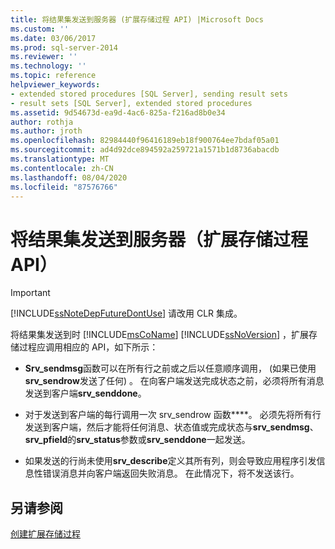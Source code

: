 ```yaml
---
title: 将结果集发送到服务器 (扩展存储过程 API) |Microsoft Docs
ms.custom: ''
ms.date: 03/06/2017
ms.prod: sql-server-2014
ms.reviewer: ''
ms.technology: ''
ms.topic: reference
helpviewer_keywords:
- extended stored procedures [SQL Server], sending result sets
- result sets [SQL Server], extended stored procedures
ms.assetid: 9d54673d-ea9d-4ac6-825a-f216ad8b0e34
author: rothja
ms.author: jroth
ms.openlocfilehash: 82984440f96416189eb18f900764ee7bdaf05a01
ms.sourcegitcommit: ad4d92dce894592a259721a1571b1d8736abacdb
ms.translationtype: MT
ms.contentlocale: zh-CN
ms.lasthandoff: 08/04/2020
ms.locfileid: "87576766"
---
```

# <a name="sending-result-sets-to-the-server-extended-stored-procedure-api"></a>将结果集发送到服务器（扩展存储过程 API）
    
> [!IMPORTANT]  
>  [!INCLUDE[ssNoteDepFutureDontUse](../../includes/ssnotedepfuturedontuse-md.md)] 请改用 CLR 集成。  
  
 将结果集发送到时 [!INCLUDE[msCoName](../../includes/msconame-md.md)] [!INCLUDE[ssNoVersion](../../includes/ssnoversion-md.md)] ，扩展存储过程应调用相应的 API，如下所示：  
  
-   **Srv_sendmsg**函数可以在所有行之前或之后以任意顺序调用， (如果已使用**srv_sendrow**发送了任何) 。 在向客户端发送完成状态之前，必须将所有消息发送到客户端**srv_senddone**。  
  
-   对于发送到客户端的每行调用一次 srv_sendrow 函数****。 必须先将所有行发送到客户端，然后才能将任何消息、状态值或完成状态与**srv_sendmsg**、 **srv_pfield**的**srv_status**参数或**srv_senddone**一起发送。  
  
-   如果发送的行尚未使用**srv_describe**定义其所有列，则会导致应用程序引发信息性错误消息并向客户端返回失败消息。 在此情况下，将不发送该行。  
  
## <a name="see-also"></a>另请参阅  
 [创建扩展存储过程](creating-extended-stored-procedures.md)  
  
  
